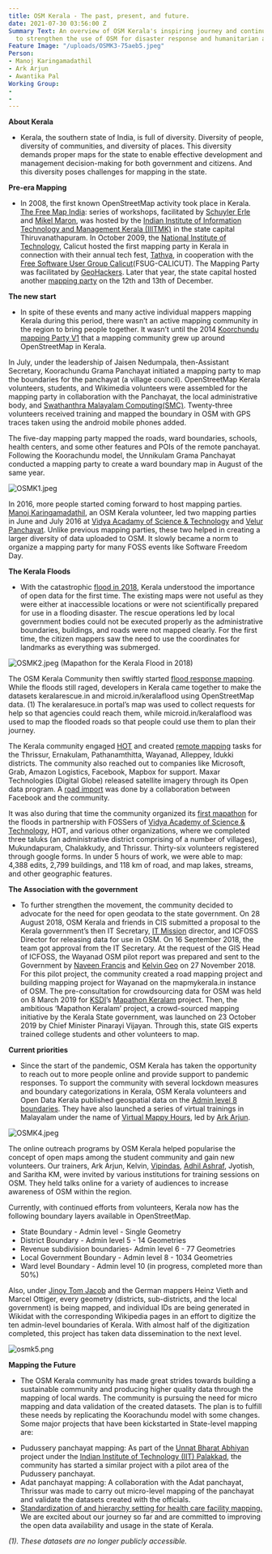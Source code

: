 ```yaml
---
title: OSM Kerala - The past, present, and future.
date: 2021-07-30 03:56:00 Z
Summary Text: An overview of OSM Kerala's inspiring journey and continued efforts
  to strengthen the use of OSM for disaster response and humanitarian aid.
Feature Image: "/uploads/OSMK3-75aeb5.jpeg"
Person:
- Manoj Karingamadathil
- Ark Arjun
- Awantika Pal
Working Group:
- 
- 
---
```


**About Kerala**
- Kerala, the southern state of India, is full of diversity. Diversity of people, diversity of communities, and diversity of places. This diversity demands proper maps for the state to enable effective development and management decision-making for both government and citizens. And this diversity poses challenges for mapping in the state.

**Pre-era Mapping**
- In 2008, the first known OpenStreetMap activity took place in Kerala. [The Free Map India](https://wiki.openstreetmap.org/wiki/India/Events/Free_Map_India_2008): series of workshops, facilitated by [Schuyler Erle](https://wiki.openstreetmap.org/wiki/User:SchuylerErle) and [Mikel Maron](https://wiki.openstreetmap.org/wiki/User:Mikel), was hosted by the [Indian Institute of Information Technology and Management Kerala (IIITMK)](https://www.iiitmk.ac.in/) in the state capital Thiruvanathapuram. In October 2009, the [National Institute of Technology](http://www.nitc.ac.in/), Calicut hosted the first mapping party in Kerala in connection with their annual tech fest, [Tathva](https://tathva.org/), in cooperation with the [Free Software User Group Calicut](http://fsugcalicut.org/)(FSUG-CALICUT). The Mapping Party was facilitated by [GeoHackers](https://geohackers.in/). Later that year, the state capital hosted another [mapping party](https://wiki.openstreetmap.org/wiki/Trivandrum_mapping_party_12_dec) on the 12th and 13th of December.  

**The new start**
- In spite of these events and many active individual mappers mapping Kerala during this period, there wasn’t an active mapping community in the region to bring people together. It wasn’t until the 2014 [Koorchundu mapping Party V1](https://blog.smc.org.in/mapping-efforts-in-an-unsurveyed-land-koorachundu/) that a mapping community grew up around OpenStreetMap in Kerala. 

In July, under the leadership of Jaisen Nedumpala, then-Assistant Secretary, Koorachundu Grama Panchayat initiated a mapping party to map the boundaries for the panchayat (a village council). OpenStreetMap Kerala volunteers, students, and Wikimedia volunteers were assembled for the mapping party in collaboration with the Panchayat, the local administrative body, and  [Swathanthra Malayalam Computing(SMC)](https://smc.org.in/). Twenty-three volunteers received training and mapped the boundary in OSM with GPS traces taken using the android mobile phones added. 

The five-day mapping party mapped the roads, ward boundaries, schools, health centers, and some other features and POIs of the remote panchayat. Following the Koorachundu model, the Unnikulam Grama Panchayat conducted a mapping party to create a ward boundary map in August of the same year. 

![OSMK1.jpeg](/uploads/OSMK1.jpeg)

In 2016, more people started coming forward to host mapping parties. [Manoj Karingamadathil](https://twitter.com/manojkmohan), an OSM Kerala volunteer, led two mapping parties in June and July 2016 at [Vidya Acadamy of Science & Technology](https://wiki.openstreetmap.org/wiki/OSM_Mapping_Workshop_June_2016_%E2%80%93_Vidya_Academy) and [Velur Panchayat](https://wiki.openstreetmap.org/wiki/Velur_Panchayath_Mapping_Party). Unlike previous mapping parties, these two helped in creating a larger diversity of data uploaded to OSM. It slowly became a norm to organize a mapping party for many FOSS events like Software Freedom Day.

**The Kerala Floods**  
- With the catastrophic [flood in 2018](https://en.wikipedia.org/wiki/2018_Kerala_floods), Kerala understood the importance of open data for the first time. The existing maps were not useful as they were either at inaccessible locations or were not scientifically prepared for use in a flooding disaster. The rescue operations led by local government bodies could not be executed properly as the administrative boundaries, buildings, and roads were not mapped clearly. For the first time, the citizen mappers saw the need to use the coordinates for landmarks as everything was submerged.

![OSMK2.jpeg](/uploads/OSMK2.jpeg)
(Mapathon for the Kerala Flood in 2018)

The OSM Kerala Community then swiftly started [flood response mapping](https://wiki.openstreetmap.org/wiki/Kerala_Community_Flood_Response_Mapping). While the floods still raged, developers in Kerala came together to make the datasets keralarescue.in and microid.in/keralaflood using OpenStreetMap data. (1) The keralaresuce.in portal’s map was used to collect requests for help so that agencies could reach them, while microid.in/keralaflood was used to map the flooded roads so that people could use them to plan their journey. 

The Kerala community engaged [HOT](https://www.hotosm.org/) and created [remote mapping](https://wiki.openstreetmap.org/wiki/2018_Kerala_Floods,_India) tasks for the Thrissur, Ernakulam, Pathanamthitta, Wayanad, Alleppey, Idukki districts. The community also reached out to companies like Microsoft, Grab, Amazon Logistics, Facebook, Mapbox for support. Maxar Technologies (Digital Globe) released satellite imagery through its Open data program. A [road import](https://wiki.openstreetmap.org/wiki/Kerala_Road_Import) was done by a collaboration between Facebook and the community.


It was also during that time the community organized its [first mapathon](https://wiki.openstreetmap.org/wiki/Kerala_Community_Flood_Response_Mapping#Sep_15_-_Software_freedom_day_at_Thrissur.2C_Kerala) for the floods in partnership with FOSSers of [Vidya Academy of Science & Technology](https://www.vidyaacademy.ac.in/), HOT, and various other organizations, where we completed three taluks (an administrative district comprising of a number of villages), Mukundapuram, Chalakkudy, and Thrissur. Thirty-six volunteers registered through google forms. In under 5 hours of work, we were able to map: 4,388 edits, 2,799 buildings, and 118 km of road, and map lakes, streams, and other geographic features.

**The Association with the government** 
- To further strengthen the movement, the community decided to advocate for the need for open geodata to the state government. On 28 August 2018, OSM Kerala and friends in CIS submitted a proposal to the Kerala government’s then IT Secretary, [IT Mission](https://itmission.kerala.gov.in/) director, and ICFOSS Director for releasing data for use in OSM. On 16 September 2018, the team got approval from the IT Secretary. 
At the request of the GIS Head of ICFOSS, the Wayanad OSM pilot report was prepared and sent to the Government by [Naveen Francis](https://twitter.com/naveenpf) and [Kelvin Geo](https://twitter.com/Muzirian) on 27 November 2018. For this pilot project, the community created a road mapping project and building mapping project for Wayanad on the mapmykerala.in instance of OSM.
The pre-consultation for crowdsourcing data for OSM was held on 8 March 2019 for [KSDI](http://www.ksdi.kerala.gov.in/ksdi/)’s [Mapathon Keralam](https://mapathonkeralam.in/) project. Then, the ambitious ‘Mapathon Keralam’ project, a crowd-sourced mapping initiative by the Kerala State government, was launched on 23 October 2019 by Chief Minister Pinarayi Vijayan. Through this, state GIS experts trained college students and other volunteers to map. 

**Current priorities**
- Since the start of the pandemic, OSM Kerala has taken the opportunity to reach out to more people online and provide support to pandemic responses. To support the community with several lockdown measures and boundary categorizations in Kerala, OSM Kerala volunteers and Open Data Kerala published geospatial data on the [Admin level 8 boundaries](https://timesofindia.indiatimes.com/city/kochi/open-data-maps-of-local-bodies-created/articleshow/78974570.cms?utm_source=twitter.com&utm_medium=social&utm_campaign=TOIKochiNews).  They have also launched a series of virtual trainings in Malayalam under the name of [Virtual Mappy Hours](https://wiki.openstreetmap.org/wiki/India/Virtual_Mappy_Hours), led by [Ark Arjun](https://twitter.com/arkarjun).
 
![OSMK4.jpeg](/uploads/OSMK4.jpeg)

The online outreach programs by OSM Kerala helped popularise the concept of open maps among the student community and gain new volunteers. Our trainers, Ark Arjun, Kelvin, [Vipindas](https://twitter.com/vip3927), [Adhil Ashraf](https://twitter.com/123_adhil), Jyotish, and Saritha KM, were invited by various institutions for training sessions on OSM. They held talks online for a variety of audiences to increase awareness of OSM within the region.

Currently, with continued efforts from volunteers, Kerala now has the following boundary layers available in OpenStreetMap.
* State Boundary - Admin level - Single Geometry
* District Boundary - Admin level 5 - 14 Geometries
* Revenue subdivision boundaries- Admin level 6 - 77 Geometries
* Local Government Boundary - Admin level 8 - 1034 Geometries
* Ward level Boundary - Admin level 10 (in progress, completed more than 50%)

Also, under [Jinoy Tom Jacob](https://meta.wikimedia.org/wiki/User:Gnoeee) and the German mappers Heinz Vieth and Marcel Ottiger, every geometry (districts, sub-districts, and the local government) is being mapped, and individual IDs are being generated in Wikidat with the corresponding Wikipedia pages in an effort to digitize the ten admin-level boundaries of Kerala.  With almost half of the digitization completed, this project has taken data dissemination to the next level.


![osmk5.png](/uploads/osmk5.png)


**Mapping the Future**
- The OSM Kerala community has made great strides towards building a sustainable community and producing higher quality data through the mapping of local wards. The community is pursuing the need for micro mapping and data validation of the created datasets. The plan is to fulfill these needs by replicating the Koorachundu model with some changes. Some major projects that have been kickstarted in State-level mapping are:
* Pudussery panchayat mapping: As part of the [Unnat Bharat Abhiyan ](https://unnatbharatabhiyan.gov.in:8443/new-website/)project under the [Indian Institute of Technology (IIT) Palakkad](https://iitpkd.ac.in/), the community has started a similar project with a pilot area of the Pudussery panchayat. 
* Adat panchayat mapping: A collaboration with the Adat panchayat, Thrissur was made to carry out micro-level mapping of the panchayat and validate the datasets created with the officials. 
* [Standardization of and hierarchy setting for health care facility mapping. ](https://www.google.com/url?q=https://wiki.openstreetmap.org/wiki/Kerala/Health_Facilities&sa=D&source=editors&ust=1627622425304000&usg=AOvVaw3y7QDcrym4PVLC4eCazuFc)
We are excited about our journey so far and are committed to improving the open data availability and usage in the state of Kerala.

*(1). These datasets are no longer publicly accessible.*


